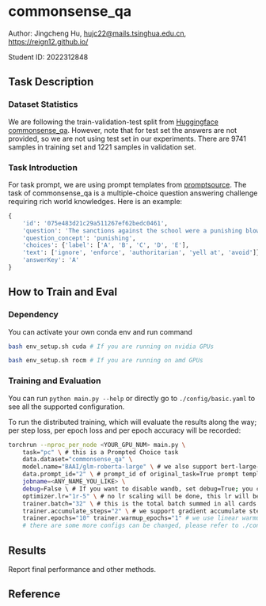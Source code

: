 # commonsense_qa

Author: Jingcheng Hu, hujc22@mails.tsinghua.edu.cn, https://reign12.github.io/

Student ID: 2022312848

## Task Description
### Dataset Statistics
We are following the train-validation-test split from [Huggingface commonsense_qa](https://huggingface.co/datasets/commonsense_qa).
However, note that for test set the answers are not provided, so we are not using test set in our experiments. There are 9741 samples in training set and 1221 samples in validation set.

### Task Introduction
For task prompt, we are using prompt templates from [promptsource](https://github.com/bigscience-workshop/promptsource).
The task of commonsense_qa is a multiple-choice question answering challenge requiring rich world knowledges. 
Here is an example:
```python
{
    'id': '075e483d21c29a511267ef62bedc0461',
    'question': 'The sanctions against the school were a punishing blow, and they seemed to what the efforts the school had made to change?',
    'question_concept': 'punishing',
    'choices': {'label': ['A', 'B', 'C', 'D', 'E'],
    'text': ['ignore', 'enforce', 'authoritarian', 'yell at', 'avoid']},
    'answerKey': 'A'
}
```

## How to Train and Eval
### Dependency
You can activate your own conda env and run command
```bash
bash env_setup.sh cuda # If you are running on nvidia GPUs

bash env_setup.sh rocm # If you are running on amd GPUs
```
### Training and Evaluation
You can run `python main.py --help` or directly go to `./config/basic.yaml` to see all the supported configuration.

To run the distributed training, which will evaluate the results along the way; per step loss, per epoch loss and per epoch accuracy will be recorded:
```bash
torchrun --nproc_per_node <YOUR_GPU_NUM> main.py \
    task="pc" \ # this is a Prompted Choice task
    data.dataset="commonsense_qa" \
    model.name="BAAI/glm-roberta-large" \ # we also support bert-large-uncased, roberta-large
    data.prompt_id="2" \ # prompt_id of original_task=True prompt templates from promptsource; for the name of each prompt, you can refer to training log as you start the job, which will be like "train dataset prompt_key  ['answer_given_question_without_options', 'most_suitable_answer', 'question_answering', 'question_to_answer_index']"
    jobname=<ANY_NAME_YOU_LIKE> \
    debug=False \ # If you want to disable wandb, set debug=True; you can setup your wandb related var as env var, or just type it when the program need it; refer to logger.py for details
    optimizer.lr="1r-5" \ # no lr scaling will be done, this lr will be the final lr
    trainer.batch="32" \ # this is the total batch summed in all cards
    trainer.accumulate_steps="2" \ # we support gradient accumulate steps to have larger effective batch size
    trainer.epochs="10" trainer.warmup_epochs="1" # we use linear warmup and cosine decay
    # there are some more configs can be changed, please refer to ./config/basic.yaml for details and simply follow the pattern here
```

## Results
Report final performance and other methods.

## Reference
